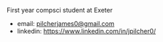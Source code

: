 First year compsci student at Exeter
- email: pilcherjames0@gmail.com
- linkedin: https://www.linkedin.com/in/jpilcher0/
